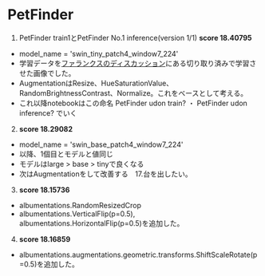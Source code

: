 # PetFinder
1. PetFinder train1とPetFinder No.1 inference(version 1/1) **score 18.40795**
  - model_name = 'swin_tiny_patch4_window7_224'
  - 学習データを[ファランクスのディスカッション](https://www.kaggle.com/c/petfinder-pawpularity-score/discussion/274303)にある切り取り済みで学習させた画像でした。
  - AugmentationはResize、HueSaturationValue、RandomBrightnessContrast、Normalize。これをベースとして考える。
  - これ以降notebookはこの命名 PetFinder udon train? ・ PetFinder udon inference? でいく
2. **score 18.29082**
  - model_name = 'swin_base_patch4_window7_224'
  - 以降、1個目とモデルと値同じ
  - モデルはlarge > base > tinyで良くなる
  - 次はAugmentationをして改善する　17.台を出したい。
3. **score  18.15736**
  - albumentations.RandomResizedCrop
  - albumentations.VerticalFlip(p=0.5), albumentations.HorizontalFlip(p=0.5)を追加した。
4. **score  18.16859**
  - albumentations.augmentations.geometric.transforms.ShiftScaleRotate(p=0.5)を追加した。
